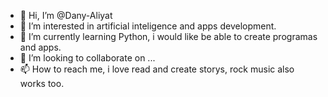 - 👋 Hi, I’m @Dany-Aliyat
- 👀 I’m interested in artificial inteligence and apps development.
- 🌱 I’m currently learning Python, i would like be able to create programas and apps.
- 💞️ I’m looking to collaborate on ...
- 📫 How to reach me, i love read and create storys, rock music also works too.

<!---
Dany-Aliyat/Dany-Aliyat is a ✨ special ✨ repository because its `README.md` (this file) appears on your GitHub profile.
You can click the Preview link to take a look at your changes.
--->
